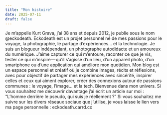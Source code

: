 ```yaml
---
title: "Mon histoire"
date: 2025-07-11
draft: false
---
```



Je m’appelle Kurt Grava, j’ai 38 ans et depuis 2012, je publie sous le nom @eckodeath. Eckodeath est un projet personnel né de mes passions pour le voyage, la photographie, le partage d’expériences… et la technologie.
Je suis un blogueur indépendant, un photographe autodidacte et un amoureux du numérique. J’aime capturer ce qui m’entoure, raconter ce que je vis, tester ce qui m’inspire — qu’il s’agisse d’un lieu, d’un appareil photo, d’un smartphone ou d’une application qui améliore mon quotidien.
Mon blog est un espace personnel et créatif où je combine images, récits et réflexions, avec pour objectif de partager mes expériences avec sincérité, inspirer celles et ceux qui aiment explorer, créer des connexions autour de passions communes : le voyage, l’image… et la tech.
Bienvenue dans mon univers.
Si vous souhaitez me découvrir davantage j’ai écrit un article sur moi : “L’homme derrière le pseudo, qui suis je réellement ?”
Si vous souhaitez me suivre sur les divers réseaux sociaux que j’utilise, je vous laisse le lien vers ma page personnelle : eckodeath.carrd.co

